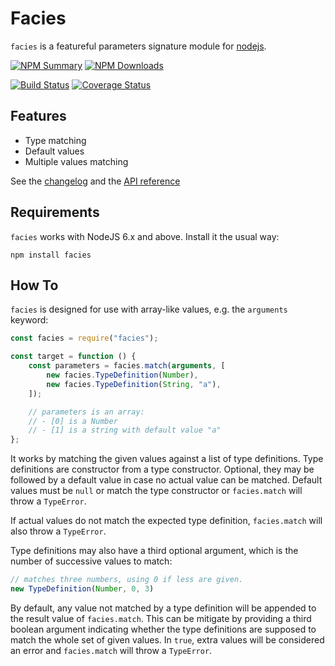 # Facies

`facies` is a featureful parameters signature module for [nodejs](https://nodejs.org).

[![NPM Summary](https://nodei.co/npm/facies.png)](https://www.npmjs.com/package/facies)
[![NPM Downloads](https://nodei.co/npm-dl/facies.png?months=1)](https://www.npmjs.com/package/facies)

[![Build Status](https://travis-ci.org/pinicarus/facies.svg?branch=master)](https://travis-ci.org/pinicarus/facies)
[![Coverage Status](https://coveralls.io/repos/github/pinicarus/facies/badge.svg?branch=master)](https://coveralls.io/github/pinicarus/facies?branch=master)

## Features

- Type matching
- Default values
- Multiple values matching

See the [changelog](https://github.com/pinicarus/facies/blob/master/CHANGELOG.md) and the
[API reference](https://github.com/pinicarus/facies/blob/master/API.md)

## Requirements

`facies` works with NodeJS 6.x and above. Install it the usual way:

```
npm install facies
```

## How To

`facies` is designed for use with array-like values, e.g. the `arguments`
keyword:

```javascript
const facies = require("facies");

const target = function () {
	const parameters = facies.match(arguments, [
		new facies.TypeDefinition(Number),
		new facies.TypeDefinition(String, "a"),
	]);

	// parameters is an array:
	// - [0] is a Number
	// - [1] is a string with default value "a"
};
```

It works by matching the given values against a list of type definitions.
Type definitions are constructor from a type constructor. Optional, they may be
followed by a default value in case no actual value can be matched. Default
values must be `null` or match the type constructor or `facies.match` will
throw a `TypeError`.

If actual values do not match the expected type definition, `facies.match` will
also throw a `TypeError`.

Type definitions may also have a third optional argument, which is the number
of successive values to match:

```javascript
// matches three numbers, using 0 if less are given.
new TypeDefinition(Number, 0, 3)
```

By default, any value not matched by a type definition will be appended to the
result value of `facies.match`. This can be mitigate by providing a third
boolean argument indicating whether the type definitions are supposed to match
the whole set of given values. In `true`, extra values will be considered an
error and `facies.match` will throw a `TypeError`.
